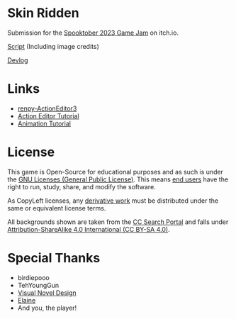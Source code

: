 # Skin Ridden
Submission for the [Spooktober 2023 Game Jam](https://itch.io/jam/spooktober-2023) on itch.io.

[Script](https://docs.google.com/document/d/1OkSyQ0KD_zJ0R-zTqhOlRU5c8hXL8fRVzQ_6Ug6tj6A/edit?usp=sharing) (Including image credits)

[Devlog](https://www.youtube.com/watch?v=dH7Baa76tJk)

# Links
* [renpy-ActionEditor3](https://github.com/kyouryuukunn/renpy-ActionEditor3/tree/master)
* [Action Editor Tutorial](https://www.youtube.com/watch?v=KoYXzREFx4A&t)
* [Animation Tutorial](https://www.youtube.com/watch?v=0VWV_610BPw&t)

# License
This game is Open-Source for educational purposes and as such is under the [GNU Licenses (General Public License)](https://pitt.libguides.com/openlicensing/GNU-GPL). This means [end users](https://en.wikipedia.org/wiki/End_user) have the right to run, study, share, and modify the software.

As CopyLeft licenses, any [derivative work](https://en.wikipedia.org/wiki/Derivative_work) must be distributed under the same or equivalent license terms.

All backgrounds shown are taken from the [CC Search Portal](https://search.creativecommons.org/) and falls under [Attribution-ShareAlike 4.0 International (CC BY-SA 4.0)](https://creativecommons.org/licenses/by-sa/4.0/).

# Special Thanks
* birdiepooo
* TehYoungGun
* [Visual Novel Design](https://www.youtube.com/@vimi)
* [Elaine](https://www.youtube.com/@ElaineDoesCoding/videos)
* And you, the player!
